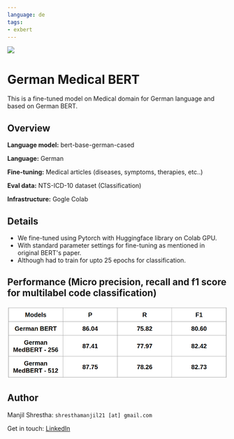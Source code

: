 ```yaml
---
language: de
tags: 
- exbert
---
```


<a href="https://huggingface.co/exbert/?model=smanjil/German-MedBERT">
	<img width="300px" src="https://cdn-media.huggingface.co/exbert/button.png">
</a>

# German Medical BERT

This is a fine-tuned model on Medical domain for German language and based on German BERT.

## Overview
**Language model:** bert-base-german-cased

**Language:** German

**Fine-tuning:** Medical articles (diseases, symptoms, therapies, etc..)

**Eval data:** NTS-ICD-10 dataset (Classification)

**Infrastructure:** Gogle Colab


## Details
- We fine-tuned using Pytorch with Huggingface library on Colab GPU.
- With standard parameter settings for fine-tuning as mentioned in original BERT's paper.
- Although had to train for upto 25 epochs for classification.

## Performance (Micro precision, recall and f1 score for multilabel code classification)
![performance](https://raw.githubusercontent.com/smanjil/finetune-lm/master/performance.png)

## Author
Manjil Shrestha: `shresthamanjil21 [at] gmail.com`

Get in touch:
[LinkedIn](https://www.linkedin.com/in/manjil-shrestha-038527b4/)

